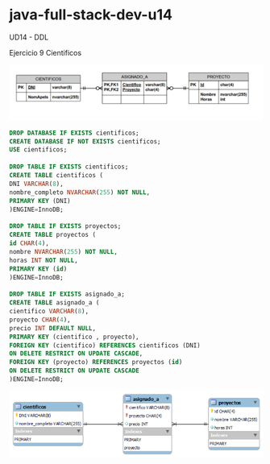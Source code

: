 # java-full-stack-dev-u14
UD14 - DDL

Ejercicio 9 Cientificos


![image](https://github.com/JagaScripts/java-full-stack-dev-u14/blob/master/ejercicio_nueve/cientificos.jpg)

``` sql
DROP DATABASE IF EXISTS cientificos;
CREATE DATABASE IF NOT EXISTS cientificos;
USE cientificos;

DROP TABLE IF EXISTS cientificos;
CREATE TABLE cientificos (
DNI VARCHAR(8),
nombre_completo NVARCHAR(255) NOT NULL,
PRIMARY KEY (DNI)
)ENGINE=InnoDB;

DROP TABLE IF EXISTS proyectos;
CREATE TABLE proyectos (
id CHAR(4),
nombre NVARCHAR(255) NOT NULL,
horas INT NOT NULL,
PRIMARY KEY (id)
)ENGINE=InnoDB;

DROP TABLE IF EXISTS asignado_a;
CREATE TABLE asignado_a (
cientifico VARCHAR(8),
proyecto CHAR(4),
precio INT DEFAULT NULL,
PRIMARY KEY (cientifico , proyecto),
FOREIGN KEY (cientifico) REFERENCES cientificos (DNI)
ON DELETE RESTRICT ON UPDATE CASCADE,
FOREIGN KEY (proyecto) REFERENCES proyectos (id)
ON DELETE RESTRICT ON UPDATE CASCADE
)ENGINE=InnoDB;
```

![image](https://github.com/JagaScripts/java-full-stack-dev-u14/blob/master/ejercicio_nueve/cientificos.png)
